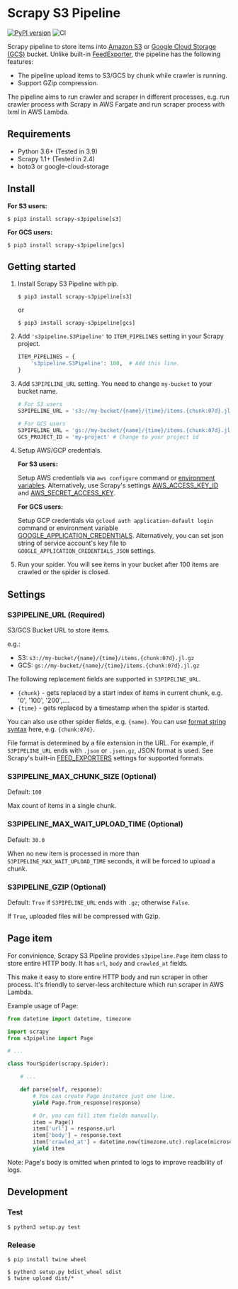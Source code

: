 # Scrapy S3 Pipeline

[![PyPI version](https://badge.fury.io/py/scrapy-s3pipeline.svg)](https://badge.fury.io/py/scrapy-s3pipeline) ![CI](https://github.com/orangain/scrapy-s3pipeline/workflows/CI/badge.svg)

Scrapy pipeline to store items into [Amazon S3](https://aws.amazon.com/s3/) or [Google Cloud Storage (GCS)](https://cloud.google.com/storage) bucket. Unlike built-in [FeedExporter](https://docs.scrapy.org/en/latest/topics/feed-exports.html#s3), the pipeline has the following features:

* The pipeline upload items to S3/GCS by chunk while crawler is running.
* Support GZip compression.

The pipeline aims to run crawler and scraper in different processes, e.g. run crawler process with Scrapy in AWS Fargate and run scraper process with lxml in AWS Lambda.

## Requirements

* Python 3.6+ (Tested in 3.9)
* Scrapy 1.1+ (Tested in 2.4)
* boto3 or google-cloud-storage

## Install

**For S3 users:**

```shell-session
$ pip3 install scrapy-s3pipeline[s3]
```

**For GCS users:**

```shell-session
$ pip3 install scrapy-s3pipeline[gcs]
```

## Getting started

1. Install Scrapy S3 Pipeline with pip.

    ```shell-session
    $ pip3 install scrapy-s3pipeline[s3]
    ```

    or

    ```shell-session
    $ pip3 install scrapy-s3pipeline[gcs]
    ```

2.  Add `'s3pipeline.S3Pipeline'` to `ITEM_PIPELINES` setting in your Scrapy project.

    ```py
    ITEM_PIPELINES = {
        's3pipeline.S3Pipeline': 100,  # Add this line.
    }
    ```

3. Add `S3PIPELINE_URL` setting. You need to change `my-bucket` to your bucket name.

    ```py
    # For S3 users
    S3PIPELINE_URL = 's3://my-bucket/{name}/{time}/items.{chunk:07d}.jl.gz'

    # For GCS users
    S3PIPELINE_URL = 'gs://my-bucket/{name}/{time}/items.{chunk:07d}.jl.gz'
    GCS_PROJECT_ID = 'my-project' # Change to your project id
    ```

4. Setup AWS/GCP credentials.

    **For S3 users:**

    Setup AWS credentials via `aws configure` command or [environment variables](https://docs.aws.amazon.com/cli/latest/userguide/cli-configure-envvars.html). Alternatively, use Scrapy's settings [AWS_ACCESS_KEY_ID](https://docs.scrapy.org/en/latest/topics/settings.html#aws-access-key-id) and [AWS_SECRET_ACCESS_KEY](https://docs.scrapy.org/en/latest/topics/settings.html#aws-secret-access-key).

    **For GCS users:**

    Setup GCP credentials via `gcloud auth application-default login` command or environment variable [GOOGLE_APPLICATION_CREDENTIALS](https://cloud.google.com/docs/authentication/getting-started). Alternatively, you can set json string of service account's key file to `GOOGLE_APPLICATION_CREDENTIALS_JSON` settings.

5. Run your spider. You will see items in your bucket after 100 items are crawled or the spider is closed.

## Settings

### S3PIPELINE_URL (Required)

S3/GCS Bucket URL to store items.

e.g.:

* S3: `s3://my-bucket/{name}/{time}/items.{chunk:07d}.jl.gz`
* GCS: `gs://my-bucket/{name}/{time}/items.{chunk:07d}.jl.gz`

The following replacement fields are supported in `S3PIPELINE_URL`.

* `{chunk}` - gets replaced by a start index of items in current chunk, e.g. '0', '100', '200',....
* `{time}` - gets replaced by a timestamp when the spider is started.

You can also use other spider fields, e.g. `{name}`. You can use [format string syntax](https://docs.python.org/3/library/string.html#formatstrings) here, e.g. `{chunk:07d}`.

File format is determined by a file extension in the URL. For example, if `S3PIPELINE_URL` ends with `.json` or `.json.gz`, JSON format is used. See Scrapy's built-in [FEED_EXPORTERS](https://docs.scrapy.org/en/latest/topics/feed-exports.html#std-setting-FEED_EXPORTERS) settings for supported formats.

### S3PIPELINE_MAX_CHUNK_SIZE (Optional)

Default: `100`

Max count of items in a single chunk.

### S3PIPELINE_MAX_WAIT_UPLOAD_TIME (Optional)

Default: `30.0`

When no new item is processed in more than `S3PIPELINE_MAX_WAIT_UPLOAD_TIME` seconds, it will be forced to upload a chunk.

### S3PIPELINE_GZIP (Optional)

Default: `True` if `S3PIPELINE_URL` ends with `.gz`; otherwise `False`.

If `True`, uploaded files will be compressed with Gzip.

## Page item

For convinience, Scrapy S3 Pipeline provides `s3pipeline.Page` item class to store entire HTTP body. It has `url`, `body` and `crawled_at` fields.

This make it easy to store entire HTTP body and run scraper in other process. It's friendly to server-less architecture which run scraper in AWS Lambda.

Example usage of Page:

```py
from datetime import datetime, timezone

import scrapy
from s3pipeline import Page

# ...

class YourSpider(scrapy.Spider):

    # ...

    def parse(self, response):
        # You can create Page instance just one line.
        yield Page.from_response(response)

        # Or, you can fill item fields manually.
        item = Page()
        item['url'] = response.url
        item['body'] = response.text
        item['crawled_at'] = datetime.now(timezone.utc).replace(microsecond=0).isoformat()
        yield item
```

Note: Page's body is omitted when printed to logs to improve readbility of logs.

## Development

### Test

```
$ python3 setup.py test
```

### Release

```
$ pip install twine wheel
```

```
$ python3 setup.py bdist_wheel sdist
$ twine upload dist/*
```
